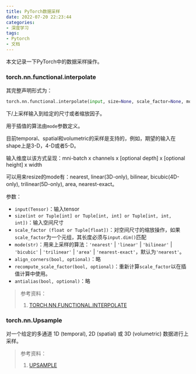 ```yaml
---
title: PyTorch数据采样
date: 2022-07-20 22:23:44
categories:
- 深度学习
tags:
- Pytorch
- 文档
---
```


本文记录一下PyTorch中的数据采样操作。

<!--more-->

### torch.nn.functional.interpolate

其完整声明形式为：

```python
torch.nn.functional.interpolate(input, size=None, scale_factor=None, mode='nearest', align_corners=None, recompute_scale_factor=None, antialias=False)
```

下/上采样输入到给定的尺寸或者缩放因子。

用于插值的算法由`mode`参数定义。

目前temporal、spatial和volumetric的采样是支持的，例如，期望的输入在shape上是3-D，4-D或者5-D。

输入维度以该方式呈现：mni-batch x channels x [optional depth] x [optional height] x width

可以用来resize的mode有：nearest, linear(3D-only), bilinear, bicubic(4D-only), trilinear(5D-only), area, nearest-exact。

参数：

- `input(Tensor)`：输入tensor
- `size(int or Tuple[int] or Tuple[int, int] or Tuple[int, int, int])`：输入空间尺寸
- `scale_factor (float or Tuple[float])`：对空间尺寸的缩放操作，如果`scale_factor`为一个元组，其长度必须与`input.dim()`匹配
- `mode(str)`：用来上采样的算法：`'nearest'` | `'linear'` | `'bilinear'` | `'bicubic'` | `'trilinear'` | `'area'` | `'nearest-exact'`，默认为`'nearest'`。
- `align_corners(bool, optional)`：略
- `recompute_scale_factor(bool, optional)`：重新计算`scale_factor`以在插值计算中使用。
- `antialias(bool, optional)`：略

> 参考资料：
>
> 1. [TORCH.NN.FUNCTIONAL.INTERPOLATE](https://pytorch.org/docs/stable/generated/torch.nn.functional.interpolate.html#torch.nn.functional.interpolate)

### torch.nn.Upsample

对一个给定的多通道 1D (temporal), 2D (spatial) 或 3D (volumetric) 数据进行上采样。

> 参考资料：
>
> 1. [UPSAMPLE](https://pytorch.org/docs/stable/generated/torch.nn.Upsample.html)

